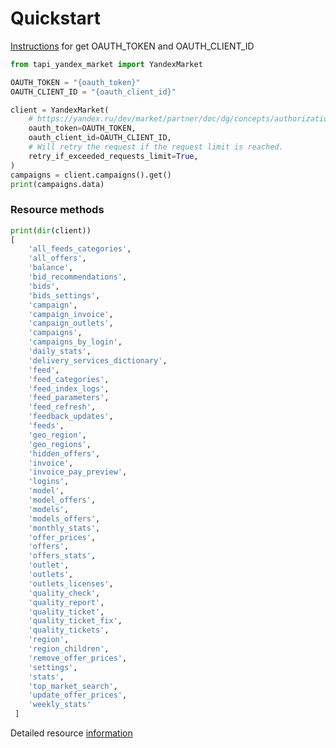 # Quickstart
[Instructions](https://yandex.ru/dev/market/partner/doc/dg/concepts/authorization.html) for get OAUTH_TOKEN and OAUTH_CLIENT_ID
```python
from tapi_yandex_market import YandexMarket

OAUTH_TOKEN = "{oauth_token}"
OAUTH_CLIENT_ID = "{oauth_client_id}"

client = YandexMarket(
    # https://yandex.ru/dev/market/partner/doc/dg/concepts/authorization.html
    oauth_token=OAUTH_TOKEN,
    oauth_client_id=OAUTH_CLIENT_ID,
    # Will retry the request if the request limit is reached.
    retry_if_exceeded_requests_limit=True,
)
campaigns = client.campaigns().get()
print(campaigns.data)
```

### Resource methods
```python
print(dir(client))
[
    'all_feeds_categories',
    'all_offers',
    'balance',
    'bid_recommendations',
    'bids',
    'bids_settings',
    'campaign',
    'campaign_invoice',
    'campaign_outlets',
    'campaigns',
    'campaigns_by_login',
    'daily_stats',
    'delivery_services_dictionary',
    'feed',
    'feed_categories',
    'feed_index_logs',
    'feed_parameters',
    'feed_refresh',
    'feedback_updates',
    'feeds',
    'geo_region',
    'geo_regions',
    'hidden_offers',
    'invoice',
    'invoice_pay_preview',
    'logins',
    'model',
    'model_offers',
    'models',
    'models_offers',
    'monthly_stats',
    'offer_prices',
    'offers',
    'offers_stats',
    'outlet',
    'outlets',
    'outlets_licenses',
    'quality_check',
    'quality_report',
    'quality_ticket',
    'quality_ticket_fix',
    'quality_tickets',
    'region',
    'region_children',
    'remove_offer_prices',
    'settings',
    'stats',
    'top_market_search',
    'update_offer_prices',
    'weekly_stats'
 ]
```

Detailed resource [information](tapi_yandex_market/resource_mapping.py)
